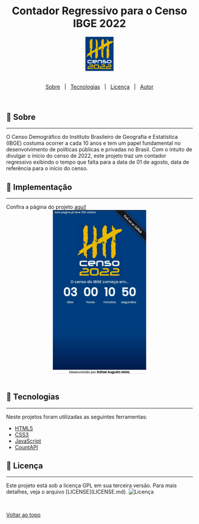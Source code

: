 <h1 align="center">Contador Regressivo para o Censo IBGE 2022</h1>

<div  align="center">
<img src="imagens/logo-censo.png" width="15%" />
</div>
<br>

<p align="center">
  <a href="#dart-sobre">Sobre</a> &#xa0; | &#xa0;
  <a href="#rocket-tecnologias">Tecnologias</a> &#xa0; | &#xa0;
  <a href="#memo-licença">Licença</a> &#xa0; | &#xa0;
  <a href="https://github.com/fael-atom" target="_blank">Autor</a>
</p>
<br>

## :dart: Sobre ##
<hr>
O Censo Demográfico do Instituto Brasileiro de Geografia e Estatística (IBGE) costuma ocorrer a cada 10 anos e tem um papel fundamental no desenvolvimento de políticas públicas e privadas no Brasil. Com o intuito de divulgar o início do censo de 2022, este projeto traz um contador regressivo exibindo o tempo que falta para a data de 01 de agosto, data de referência para o início do censo.


## :rocket: Implementação ##
<hr>
Confira a página do projeto <a href="https://fael-atom.github.io/contador-censo2022/" target="_blank">aqui!</a>


<div  align="center">
<img src="imagens/tela-contador.jpeg" width="50%" />
</div>
<br>

## :rocket: Tecnologias ##
<hr>
Neste projetos foram utilizadas as seguintes ferramentas:

- [HTML5](https://expo.io/)
- [CSS3](https://nodejs.org/en/)
- [JavaScript](https://pt-br.reactjs.org/)
- [CountAPI](https://reactnative.dev/)

## :memo: Licença ##
<hr>
Este projeto está sob a licença GPL em sua terceira versão. Para mais detalhes, veja o arquivo [LICENSE](LICENSE.md).

<img alt="Licença" src="https://img.shields.io/github/license/fael-atom/contador-censo2022?color=56BEB8">


&#xa0;

<a href="#top">Voltar ao topo</a>
